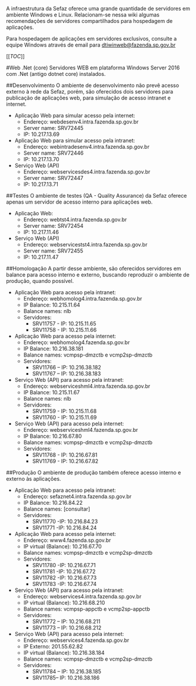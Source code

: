 A infraestrutura da Sefaz oferece uma grande quantidade de servidores em ambiente Windows e Linux.
Relacionam-se nessa wiki algumas recomendações de servidores compartilhados para hospedagem de aplicações.

Para hospedagem de aplicações em servidores exclusivos, consulte a equipe Windows através de email para dtiwinweb@fazenda.sp.gov.br

[[_TOC_]]

#Web .Net (core)
Servidores WEB em plataforma Windows Server 2016 com .Net (antigo dotnet core) instalados.

##Desenvolvimento
O ambiente de desenvolvimento não prevê acesso externo à rede da Sefaz, porém, são oferecidos dois servidores para publicação de aplicações web, para simulação de acesso intranet e internet.

- Aplicação Web para simular acesso pela internet:
    - Endereço: webdesenv4.intra.fazenda.sp.gov.br
    - Server name: SRV72445
    - IP: 10.217.13.69
- Aplicação Web para simular acesso pela intranet:
    - Endereço: webintradesenv4.intra.fazenda.sp.gov.br
    - Server name: SRV72446
    - IP: 10.217.13.70
- Serviço Web (API)
    - Endereço: webservicesdes4.intra.fazenda.sp.gov.br
    - Server name: SRV72447
    - IP: 10.217.13.71

##Testes
O ambiente de testes (QA - Quality Assurance) da Sefaz oferece apenas um servidor de acesso interno para aplicações web.

- Aplicação Web:
    - Endereço: webtst4.intra.fazenda.sp.gov.br
    - Server name: SRV72454
    - IP: 10.217.11.46
- Serviço Web (API)
    - Endereço: webservicestst4.intra.fazenda.sp.gov.br
    - Server name: SRV72455 
    - IP: 10.217.11.47

##Homologação
A partir desse ambiente, são oferecidos servidores em balance para acesso interno e externo, buscando reproduzir o ambiente de produção, quando possível.

- Aplicação Web para acesso pela intranet:
    - Endereço: webhomolog4.intra.fazenda.sp.gov.br
    - IP Balance: 10.215.11.64
    - Balance names: nlb
    - Servidores: 
      - SRV11757 - IP: 10.215.11.65
      - SRV11758 - IP: 10.215.11.66
- Aplicação Web para acesso pela internet:
    - Endereço: webhomolog4.fazenda.sp.gov.br
    - IP Balance: 10.216.38.181
    - Balance names: vcmpsp-dmzctb e vcmp2sp-dmzctb
    - Servidores: 
      - SRV11766 – IP: 10.216.38.182
      - SRV11767 – IP: 10.216.38.183
- Serviço Web (API) para acesso pela intranet:
    - Endereço: webserviceshml4.intra.fazenda.sp.gov.br
    - IP Balance: 10.215.11.67
    - Balance names: nlb
    - Servidores: 
      - SRV11759 - IP: 10.215.11.68
      - SRV11760 - IP: 10.215.11.69
- Serviço Web (API) para acesso pela internet:
    - Endereço: webserviceshml4.fazenda.sp.gov.br
    - IP Balance: 10.216.67.80
    - Balance names: vcmpsp-dmzctb e vcmp2sp-dmzctb
    - Servidores: 
      - SRV11768 - IP: 10.216.67.81
      - SRV11769 - IP: 10.216.67.82

##Produção
O ambiente de produção também oferece acesso interno e externo às aplicações.

- Aplicação Web para acesso pela intranet:
    - Endereço: sefaznet4.intra.fazenda.sp.gov.br
    - IP Balance: 10.216.84.22
    - Balance names: [consultar]
    - Servidores: 
      - SRV11770 -IP: 10.216.84.23
      - SRV11771 -IP: 10.216.84.24
- Aplicação Web para acesso pela internet:
    - Endereço: www4.fazenda.sp.gov.br
    - IP virtual (Balance): 10.216.67.70
    - Balance names: vcmpsp-dmzctb e vcmp2sp-dmzctb
    - Servidores: 
      - SRV11780 -IP: 10.216.67.71
      - SRV11781 -IP: 10.216.67.72
      - SRV11782 -IP: 10.216.67.73
      - SRV11783 -IP: 10.216.67.74
- Serviço Web (API) para acesso pela intranet:
    - Endereço: webservices4.intra.fazenda.sp.gov.br
    - IP virtual (Balance): 10.216.68.210
    - Balance names: vcmpsp-appctb e vcmp2sp-appctb
    - Servidores: 
      - SRV11772 – IP: 10.216.68.211
      - SRV11773 – IP: 10.216.68.212
- Serviço Web (API) para acesso pela internet:
    - Endereço: webservices4.fazenda.sp.gov.br
    - IP Externo: 201.55.62.82
    - IP virtual (Balance): 10.216.38.184
    - Balance names: vcmpsp-dmzctb e vcmp2sp-dmzctb
    - Servidores: 
      - SRV11784 – IP: 10.216.38.185
      - SRV11785– IP: 10.216.38.186
